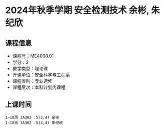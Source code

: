 # 2024年秋季学期 安全检测技术 余彬, 朱纪欣






## 课程信息

- 课程号：ME4008.01
- 学分：2
- 教学类型：理论课
- 开课单位：安全科学与工程系
- 课程类别：专业选修
- 课程层次：本科计划内课程

## 上课时间

```
1~18周 3A302 :5(3,4) 余彬
1~18周 3A302 :5(3,4) 朱纪欣
```

